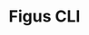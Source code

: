 ---
layout: home
title: Figus CLI
titleTemplate: Seamlessly download from Figma and craft SVG components for Vue, React, Angular, and beyond.
hero:
  name: Figus CLI
  text: Figma icons generator for React, Vue & Angular
  tagline: Convert Figma assets into SVG components for Vue, React, Angular, and more with ease.
  actions:
    - theme: brand
      text: Get Started
      link: /guide/
    - theme: alt
      text: View on GitHub
      link: https://github.com/figus-cli/figus
features:
  - title: "Figus CLI: Unbeatable Developer Experience"
    details: Retrieve icons directly from Figma.
  - title: SVGO Optimized
    details: All icons are SVGO-optimized for peak performance.
  - title: React/MUI
    details: One-stop command line for React and Material UI components generation.
  - title: Vue
    details: Native support for Vue. Generate components effortlessly.
---
